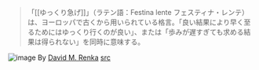 
> 「[[ゆっくり急げ]]」（ラテン語：Festina lente フェスティナ・レンテ）は、ヨーロッパで古くから用いられている格言。「良い結果により早く至るためにはゆっくり行くのが良い」、または「歩みが遅すぎても求める結果は得られない」を同時に意味する。

![image](https://gyazo.com/e0770dd7b38d4612ffd86b0ca2e325f5/thumb/1000)
By [David M. Renka](http://www.davidrenka.com/Biography.html) [src](http://www.davidrenka.com/LeOpere/Rilievi/FestinaLente.html)
